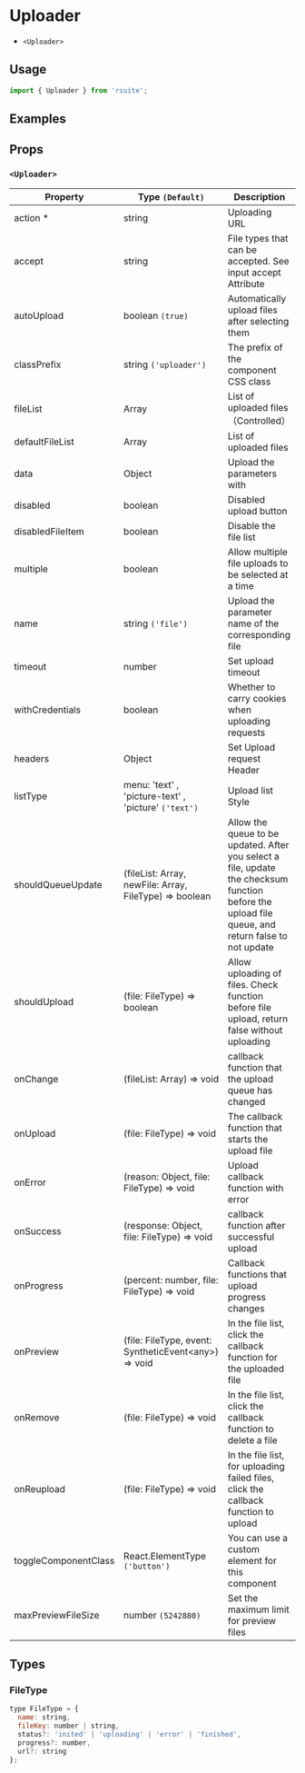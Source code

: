 # Uploader

* `<Uploader>`

## Usage

```js
import { Uploader } from 'rsuite';
```

## Examples

<!--{demo}-->

## Props

### `<Uploader>`

| Property             | Type `(Default)`                                                           | Description                                                                                                                                       |
| -------------------- | -------------------------------------------------------------------------- | ------------------------------------------------------------------------------------------------------------------------------------------------- |
| action \*            | string                                                                     | Uploading URL                                                                                                                                     |
| accept               | string                                                                     | File types that can be accepted. See input accept Attribute                                                                                       |
| autoUpload           | boolean `(true)`                                                           | Automatically upload files after selecting them                                                                                                   |
| classPrefix          | string `('uploader')`                                                      | The prefix of the component CSS class                                                                                                             |
| fileList             | Array<FileType>                                                            | List of uploaded files （Controlled）                                                                                                             |
| defaultFileList      | Array<FileType>                                                            | List of uploaded files                                                                                                                            |
| data                 | Object                                                                     | Upload the parameters with                                                                                                                        |
| disabled             | boolean                                                                    | Disabled upload button                                                                                                                            |
| disabledFileItem     | boolean                                                                    | Disable the file list                                                                                                                             |
| multiple             | boolean                                                                    | Allow multiple file uploads to be selected at a time                                                                                              |
| name                 | string `('file')`                                                          | Upload the parameter name of the corresponding file                                                                                               |
| timeout              | number                                                                     | Set upload timeout                                                                                                                                |
| withCredentials      | boolean                                                                    | Whether to carry cookies when uploading requests                                                                                                  |
| headers              | Object                                                                     | Set Upload request Header                                                                                                                         |
| listType             | menu: 'text' , 'picture-text' , 'picture' `('text')`                       | Upload list Style                                                                                                                                 |
| shouldQueueUpdate    | (fileList: Array<FileType>, newFile: Array<FileType>, FileType) => boolean | Allow the queue to be updated. After you select a file, update the checksum function before the upload file queue, and return false to not update |
| shouldUpload         | (file: FileType) => boolean                                                | Allow uploading of files. Check function before file upload, return false without uploading                                                       |
| onChange             | (fileList: Array<FileType>) => void                                        | callback function that the upload queue has changed                                                                                               |
| onUpload             | (file: FileType) => void                                                   | The callback function that starts the upload file                                                                                                 |
| onError              | (reason: Object, file: FileType) => void                                   | Upload callback function with error                                                                                                               |
| onSuccess            | (response: Object, file: FileType) => void                                 | callback function after successful upload                                                                                                         |
| onProgress           | (percent: number, file: FileType) => void                                  | Callback functions that upload progress changes                                                                                                   |
| onPreview            | (file: FileType, event: SyntheticEvent&lt;any&gt;) => void                 | In the file list, click the callback function for the uploaded file                                                                               |
| onRemove             | (file: FileType) => void                                                   | In the file list, click the callback function to delete a file                                                                                    |
| onReupload           | (file: FileType) => void                                                   | In the file list, for uploading failed files, click the callback function to upload                                                               |
| toggleComponentClass | React.ElementType `('button')`                                             | You can use a custom element for this component                                                                                                   |
| maxPreviewFileSize   | number `(5242880)`                                                         | Set the maximum limit for preview files                                                                                                           |

## Types

### FileType

```js
type FileType = {
  name: string,
  fileKey: number | string,
  status?: 'inited' | 'uploading' | 'error' | 'finished',
  progress?: number,
  url?: string
};
```
